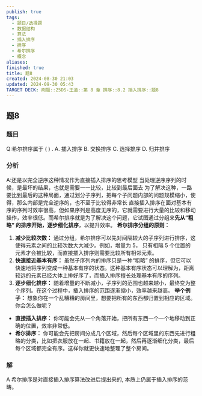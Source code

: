 ```yaml
---
publish: true
tags:
  - 题目/选择题
  - 数据结构
  - 算法
  - 插入排序
  - 排序
  - 希尔排序
  - 概念
aliases: 
finished: true
title: 题8
created: 2024-08-30 21:03
updated: 2024-09-30 05:43
TARGET DECK: 刷题::25DS-王道::第 8 章 排序::8.2 插入排序::题8
---
```

## 题8
### 题目
Q:希尔排序属于 ( ) .
A. 插入排序 B. 交换排序 C. 选择排序 D. 归并排序
### 分析
A:还是以完全逆序这种情况作为直接插入排序的思考模型
当处理逆序序列的时候，是最坏的结果，也就是需要一一比较，比较到最后面去
为了解决这种，一路要比到最后的这种局面，通过划分子序列，把每个子问题内部的问题规模缩小，使得，那么内部是完全逆序的，也不至于比较得非常长
直接插入排序在面对基本有序的序列时效率很高，但如果序列是高度无序的，它就需要进行大量的比较和移动操作，效率很低。而希尔排序就是为了解决这个问题，它试图通过分组来**先从“粗略” 的排序开始，逐步细化排序**，以提升效率。
**希尔排序分组的原则：**
1. **减少比较次数：** 通过分组，希尔排序可以先对间隔较大的子序列进行排序，这使得元素之间的比较次数大大减少。例如，增量为 5， 只有相隔 5 个位置的元素才会被比较，而直接插入排序则需要比较所有相邻元素。
2. **快速接近基本有序：** 虽然子序列内的排序只是一种“粗略” 的排序，但它可以快速地将序列变成一种基本有序的状态。这种基本有序状态可以理解为，距离较远的元素已经大体上排好序了，而插入排序擅长处理基本有序的序列。
3. **逐步细化排序：** 随着增量的不断减小，子序列的范围也越来越小，最终变为整个序列。在这个过程中，插入排序的范围逐渐缩小，效率越来越高。
**举个例子：**
想象你在一个乱糟糟的房间里，想要把所有的东西都归置到相应的区域。你会怎么做呢？
- **直接插入排序：** 你可能会先从一个角落开始，把所有东西一个一个地移动到正确的位置，效率非常低。
- **希尔排序：** 你可能会先把房间分成几个区域，然后每个区域里的东西先进行粗略的分类，比如把衣服放在一起、书籍放在一起，然后再逐渐细化分类，最后每个区域都完全有序。这样你就更快速地整理了整个房间。
### 解
A
希尔排序是对直接插入排序算法改进后提出来的, 本质上仍属于插入排序的范畴。


 